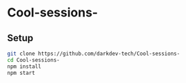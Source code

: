 # Cool-sessions-
## Setup

```bash
git clone https://github.com/darkdev-tech/Cool-sessions-
cd Cool-sessions-
npm install
npm start
